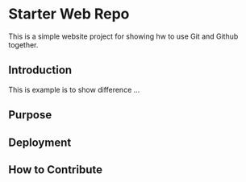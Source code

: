 # Starter Web Repo

This is a simple website project for showing hw to use Git and Github together.

## Introduction

This is example is to show difference ...
## Purpose

## Deployment

## How to Contribute
